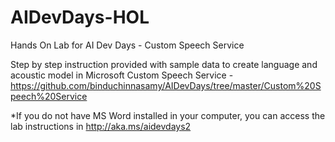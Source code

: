 # AIDevDays-HOL

Hands On Lab for AI Dev Days - Custom Speech Service

Step by step instruction provided with sample data to create language and acoustic model in Microsoft Custom Speech Service - https://github.com/binduchinnasamy/AIDevDays/tree/master/Custom%20Speech%20Service

*If you do not have MS Word installed in your computer, you can access the lab instructions in http://aka.ms/aidevdays2

